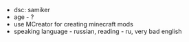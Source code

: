 - dsc: samiker
- age - ?
- use MCreator for creating minecraft mods
- speaking language - russian, reading - ru, very bad english
